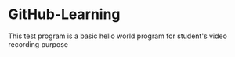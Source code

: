 # GitHub-Learning
This test program is a basic hello world program for student's video recording purpose
